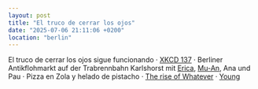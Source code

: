 ```yaml
---
layout: post
title: "El truco de cerrar los ojos"
date: "2025-07-06 21:11:06 +0200"
location: "berlin"
---
```


El truco de cerrar los ojos sigue funcionando &middot; [XKCD 137](https://xkcd.com/137) &middot; Berliner Antikflohmarkt auf der
Trabrennbahn Karlshorst mit [Erica](http://ericafustero.com),
[Mu-An](https://muan.co/), Ana und Pau &middot; Pizza en Zola y helado de pistacho &middot; [The rise
of Whatever](https://eev.ee/blog/2025/07/03/the-rise-of-whatever) &middot; [Young](https://soundcloud.com/littlesimz/y-o-u-n-g?in=littlesimz/sets/lotus-392626479)
